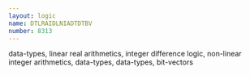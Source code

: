 ```yaml
---
layout: logic
name: DTLRAIDLNIADTDTBV
number: 8313
---
```

data-types, linear real arithmetics, integer difference logic, non-linear integer arithmetics, data-types, data-types, bit-vectors